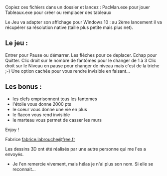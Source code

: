 
Copiez ces fichiers dans un dossier et lancez :
PacMan.exe pour jouer
Tableaux.exe pour créer ou remplacer des tableaux

Le Jeu va adapter son affichage pour Windows 10 :
au 2ème lancement il va récupérer sa résolution native (taille plus petite mais plus net).


Le jeu :
--------
Entrer pour Pause ou démarrer.
Les flèches pour ce deplacer.
Echap pour Quitter.
Clic droit sur le nombre de fantômes pour le changer de 1 à 3
Clic droit sur le Niveau en pause pour changer de niveau mais c'est de la triche ;-)
Une option cachée pour vous rendre invisible en faisant...


Les bonus :
-----------
- les clefs emprisonnent tous les fantomes
- l'étoile vous donne 2000 pts
- le coeur vous donne une vie en plus
- le flacon vous rend invisible
- le marteau vous permet de casser les murs


Enjoy !

Fabrice
<fabrice.labrouche@free.fr>

Les dessins 3D ont été réalisés par une autre personne qui me l'es a envoyés. 
* Je l'en remercie vivement, mais hélas je n'ai plus son nom. Si elle se reconnait...


